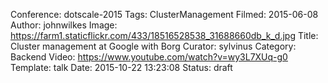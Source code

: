 Conference: dotscale-2015
Tags: ClusterManagement
Filmed: 2015-06-08
Author: johnwilkes
Image: https://farm1.staticflickr.com/433/18516528538_31688660db_k_d.jpg
Title: Cluster management at Google with Borg
Curator: sylvinus
Category: Backend
Video: https://www.youtube.com/watch?v=wy3L7XUq-g0
Template: talk
Date: 2015-10-22 13:23:08
Status: draft